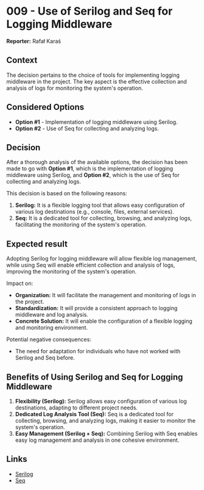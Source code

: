 ﻿# 009 - Use of Serilog and Seq for Logging Middleware

**Reporter:** Rafał Karaś

## Context

The decision pertains to the choice of tools for implementing logging middleware in the project. The key aspect is the effective collection and analysis of logs for monitoring the system's operation.

## Considered Options

- **Option #1** - Implementation of logging middleware using Serilog.
- **Option #2** - Use of Seq for collecting and analyzing logs.

## Decision

After a thorough analysis of the available options, the decision has been made to go with **Option #1**, which is the implementation of logging middleware using Serilog, and **Option #2**, which is the use of Seq for collecting and analyzing logs.

This decision is based on the following reasons:
1. **Serilog:** It is a flexible logging tool that allows easy configuration of various log destinations (e.g., console, files, external services).
2. **Seq:** It is a dedicated tool for collecting, browsing, and analyzing logs, facilitating the monitoring of the system's operation.

## Expected result

Adopting Serilog for logging middleware will allow flexible log management, while using Seq will enable efficient collection and analysis of logs, improving the monitoring of the system's operation.

Impact on:
- **Organization:** It will facilitate the management and monitoring of logs in the project.
- **Standardization:** It will provide a consistent approach to logging middleware and log analysis.
- **Concrete Solution:** It will enable the configuration of a flexible logging and monitoring environment.

Potential negative consequences:
- The need for adaptation for individuals who have not worked with Serilog and Seq before.

## Benefits of Using Serilog and Seq for Logging Middleware

1. **Flexibility (Serilog):** Serilog allows easy configuration of various log destinations, adapting to different project needs.
2. **Dedicated Log Analysis Tool (Seq):** Seq is a dedicated tool for collecting, browsing, and analyzing logs, making it easier to monitor the system's operation.
3. **Easy Management (Serilog + Seq):** Combining Serilog with Seq enables easy log management and analysis in one cohesive environment.

## Links

- [Serilog](https://serilog.net/)
- [Seq](https://datalust.co/seq)
